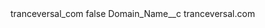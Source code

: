 <?xml version="1.0" encoding="UTF-8"?>
<CustomMetadata xmlns="http://soap.sforce.com/2006/04/metadata" xmlns:xsi="http://www.w3.org/2001/XMLSchema-instance" xmlns:xsd="http://www.w3.org/2001/XMLSchema">
    <label>tranceversal_com</label>
    <protected>false</protected>
    <values>
        <field>Domain_Name__c</field>
        <value xsi:type="xsd:string">tranceversal.com</value>
    </values>
</CustomMetadata>
